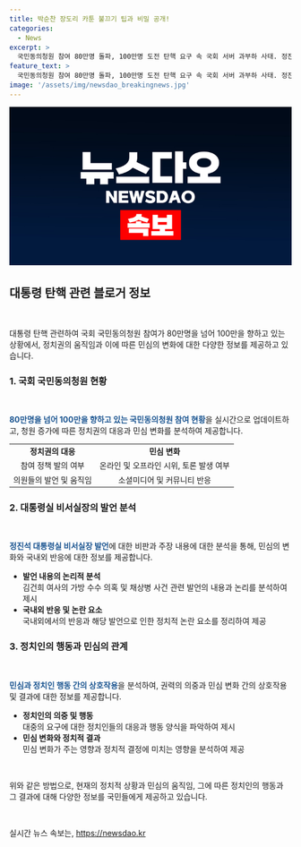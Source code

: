 ```yaml
---
title: 박순찬 장도리 카툰 불끄기 팁과 비밀 공개!
categories:
  - News
excerpt: >
  국민동의청원 참여 80만명 돌파, 100만명 도전 탄핵 요구 속 국회 서버 과부하 사태. 정진석 비서실장, 김건희 가방 수수 의혹 비열한 공작 발언에 민심 불안 증폭. 민심 무시한 정치인의 불행한 결과 주장.
feature_text: >
  국민동의청원 참여 80만명 돌파, 100만명 도전 탄핵 요구 속 국회 서버 과부하 사태. 정진석 비서실장, 김건희 가방 수수 의혹 비열한 공작 발언에 민심 불안 증폭. 민심 무시한 정치인의 불행한 결과 주장.
image: '/assets/img/newsdao_breakingnews.jpg'
---
```


<p><img src="/assets/img/newsdao_breakingnews.jpg" alt="pcversion 속보" /></p>

<h2 data-ke-size="size26">대통령 탄핵 관련 블로거 정보</h2>

<p data-ke-size="size16">&nbsp;</p>

<p>대통령 탄핵 관련하여 국회 국민동의청원 참여가 80만명을 넘어 100만을 향하고 있는 상황에서, 정치권의 움직임과 이에 따른 민심의 변화에 대한 다양한 정보를 제공하고 있습니다.</p>

<h3>1. 국회 국민동의청원 현황</h3>

<p data-ke-size="size16">&nbsp;</p>

<p><b><span style="color: #1a5490;">80만명을 넘어 100만을 향하고 있는 국민동의청원 참여 현황</span></b>을 실시간으로 업데이트하고, 청원 증가에 따른 정치권의 대응과 민심 변화를 분석하여 제공합니다.</p>

<table>
<tbody>
<tr>
<td style="text-align: center; height: 17px;"><b>정치권의 대응</b></td>
<td style="text-align: center; height: 17px;"><b>민심 변화</b></td>
</tr>
<tr>
<td style="text-align: center; height: 17px;">참여 정책 발의 여부</td>
<td style="text-align: center; height: 17px;">온라인 및 오프라인 시위, 토론 발생 여부</td>
</tr>
<tr>
<td style="text-align: center; height: 17px;">의원들의 발언 및 움직임</td>
<td style="text-align: center; height: 17px;">소셜미디어 및 커뮤니티 반응</td>
</tr>
</tbody>
</table>

<h3>2. 대통령실 비서실장의 발언 분석</h3>

<p data-ke-size="size16">&nbsp;</p>

<p><b><span style="color: #1a5490;">정진석 대통령실 비서실장 발언</span></b>에 대한 비판과 주장 내용에 대한 분석을 통해, 민심의 변화와 국내외 반응에 대한 정보를 제공합니다.</p>

<ul>
<li><b>발언 내용의 논리적 분석</b><br> 김건희 여사의 가방 수수 의혹 및 채상병 사건 관련 발언의 내용과 논리를 분석하여 제시</li>
<li><b>국내외 반응 및 논란 요소</b><br> 국내외에서의 반응과 해당 발언으로 인한 정치적 논란 요소를 정리하여 제공</li>
</ul>

<h3>3. 정치인의 행동과 민심의 관계</h3>

<p data-ke-size="size16">&nbsp;</p>

<p><b><span style="color: #1a5490;">민심과 정치인 행동 간의 상호작용</span></b>을 분석하여, 권력의 의중과 민심 변화 간의 상호작용 및 결과에 대한 정보를 제공합니다.</p>

<ul>
<li><b>정치인의 의중 및 행동</b><br> 대중의 요구에 대한 정치인들의 대응과 행동 양식을 파악하여 제시</li>
<li><b>민심 변화와 정치적 결과</b><br> 민심 변화가 주는 영향과 정치적 결정에 미치는 영향을 분석하여 제공</li>
</ul>

<p data-ke-size="size16">&nbsp;</p>

<p>위와 같은 방법으로, 현재의 정치적 상황과 민심의 움직임, 그에 따른 정치인의 행동과 그 결과에 대해 다양한 정보를 국민들에게 제공하고 있습니다.</p>

<p data-ke-size="size16">&nbsp;</p>
실시간 뉴스 속보는, <a href="https://newsdao.kr" rel="dofollow">https://newsdao.kr</a>


